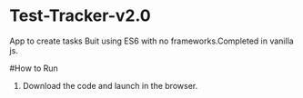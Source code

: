 # Test-Tracker-v2.0
App to create tasks
Buit using ES6 with no frameworks.Completed in vanilla js. 

#How to Run
1) Download the code and launch in the browser.


